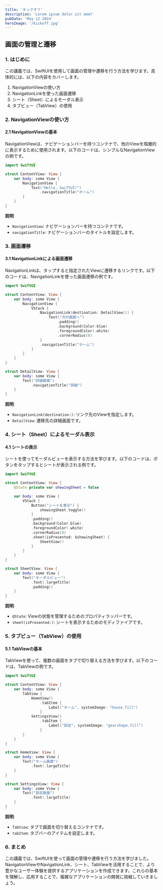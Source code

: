 ```yaml
---
title: 'キックオフ'
description: 'Lorem ipsum dolor sit amet'
pubDate: 'May 12 2024'
heroImage: '/kickoff.jpg'
---
```


## 画面の管理と遷移

### 1. はじめに

この講義では、SwiftUIを使用して画面の管理や遷移を行う方法を学びます。具体的には、以下の内容をカバーします。

1. NavigationViewの使い方
2. NavigationLinkを使った画面遷移
3. シート（Sheet）によるモーダル表示
4. タブビュー（TabView）の使用

### 2. NavigationViewの使い方

#### 2.1 NavigationViewの基本

NavigationViewは、ナビゲーションバーを持つコンテナで、他のViewを階層的に表示するために使用されます。以下のコードは、シンプルなNavigationViewの例です。

```swift
import SwiftUI

struct ContentView: View {
    var body: some View {
        NavigationView {
            Text("Hello, SwiftUI!")
                .navigationTitle("ホーム")
        }
    }
}
```

**説明**:
- `NavigationView`: ナビゲーションバーを持つコンテナです。
- `navigationTitle`: ナビゲーションバーのタイトルを設定します。

### 3. 画面遷移

#### 3.1 NavigationLinkによる画面遷移

NavigationLinkは、タップすると指定されたViewに遷移するリンクです。以下のコードは、NavigationLinkを使った画面遷移の例です。

```swift
import SwiftUI

struct ContentView: View {
    var body: some View {
        NavigationView {
            VStack {
                NavigationLink(destination: DetailView()) {
                    Text("次の画面へ")
                        .padding()
                        .background(Color.blue)
                        .foregroundColor(.white)
                        .cornerRadius(8)
                }
                .navigationTitle("ホーム")
            }
        }
    }
}

struct DetailView: View {
    var body: some View {
        Text("詳細画面")
            .navigationTitle("詳細")
    }
}
```

**説明**:
- `NavigationLink(destination:)`: リンク先のViewを指定します。
- `DetailView`: 遷移先の詳細画面です。

### 4. シート（Sheet）によるモーダル表示

#### 4.1 シートの表示

シートを使ってモーダルビューを表示する方法を学びます。以下のコードは、ボタンをタップするとシートが表示される例です。

```swift
import SwiftUI

struct ContentView: View {
    @State private var showingSheet = false

    var body: some View {
        VStack {
            Button("シートを表示") {
                showingSheet.toggle()
            }
            .padding()
            .background(Color.blue)
            .foregroundColor(.white)
            .cornerRadius(8)
            .sheet(isPresented: $showingSheet) {
                SheetView()
            }
        }
    }
}

struct SheetView: View {
    var body: some View {
        Text("モーダルビュー")
            .font(.largeTitle)
            .padding()
    }
}
```

**説明**:
- `@State`: Viewの状態を管理するためのプロパティラッパーです。
- `sheet(isPresented:)`: シートを表示するためのモディファイアです。

### 5. タブビュー（TabView）の使用

#### 5.1 TabViewの基本

TabViewを使って、複数の画面をタブで切り替える方法を学びます。以下のコードは、TabViewの例です。

```swift
import SwiftUI

struct ContentView: View {
    var body: some View {
        TabView {
            HomeView()
                .tabItem {
                    Label("ホーム", systemImage: "house.fill")
                }
            SettingsView()
                .tabItem {
                    Label("設定", systemImage: "gearshape.fill")
                }
        }
    }
}

struct HomeView: View {
    var body: some View {
        Text("ホーム画面")
            .font(.largeTitle)
    }
}

struct SettingsView: View {
    var body: some View {
        Text("設定画面")
            .font(.largeTitle)
    }
}
```

**説明**:
- `TabView`: タブで画面を切り替えるコンテナです。
- `tabItem`: タブバーのアイテムを設定します。

### 6. まとめ

この講義では、SwiftUIを使って画面の管理や遷移を行う方法を学びました。NavigationViewやNavigationLink、シート、TabViewを活用することで、より豊かなユーザー体験を提供するアプリケーションを作成できます。これらの基本を理解し、応用することで、複雑なアプリケーションの開発に挑戦していきましょう。
